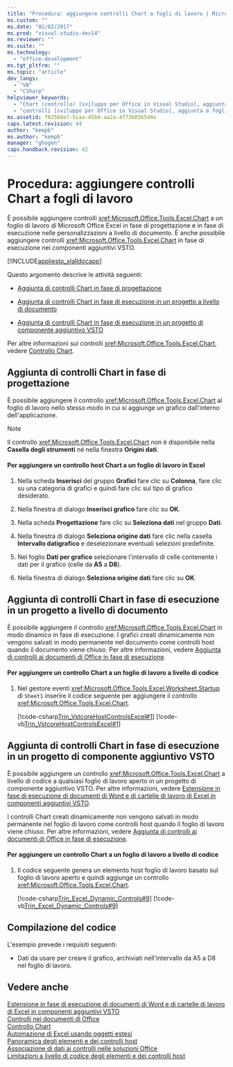 ```yaml
---
title: "Procedura: aggiungere controlli Chart a fogli di lavoro | Microsoft Docs"
ms.custom: ""
ms.date: "02/02/2017"
ms.prod: "visual-studio-dev14"
ms.reviewer: ""
ms.suite: ""
ms.technology: 
  - "office-development"
ms.tgt_pltfrm: ""
ms.topic: "article"
dev_langs: 
  - "VB"
  - "CSharp"
helpviewer_keywords: 
  - "Chart (controllo) [sviluppo per Office in Visual Studio], aggiunta a fogli di lavoro"
  - "controlli [sviluppo per Office in Visual Studio], aggiunta a fogli di lavoro"
ms.assetid: f02568e7-5caa-45b4-aa2a-4f73b0565d4e
caps.latest.revision: 44
author: "kempb"
ms.author: "kempb"
manager: "ghogen"
caps.handback.revision: 42
---
```

# Procedura: aggiungere controlli Chart a fogli di lavoro
  È possibile aggiungere controlli <xref:Microsoft.Office.Tools.Excel.Chart> a un foglio di lavoro di Microsoft Office Excel in fase di progettazione e in fase di esecuzione nelle personalizzazioni a livello di documento.  È anche possibile aggiungere controlli <xref:Microsoft.Office.Tools.Excel.Chart> in fase di esecuzione nei componenti aggiuntivi VSTO.  
  
 [!INCLUDE[appliesto_xlalldocapp](../vsto/includes/appliesto-xlalldocapp-md.md)]  
  
 Questo argomento descrive le attività seguenti:  
  
-   [Aggiunta di controlli Chart in fase di progettazione](#designtime)  
  
-   [Aggiunta di controlli Chart in fase di esecuzione in un progetto a livello di documento](#runtimedoclevel)  
  
-   [Aggiunta di controlli Chart in fase di esecuzione in un progetto di componente aggiuntivo VSTO](#runtimeaddin)  
  
 Per altre informazioni sui controlli <xref:Microsoft.Office.Tools.Excel.Chart>, vedere [Controllo Chart](../vsto/chart-control.md).  
  
##  <a name="designtime"></a> Aggiunta di controlli Chart in fase di progettazione  
 È possibile aggiungere il controllo <xref:Microsoft.Office.Tools.Excel.Chart> al foglio di lavoro nello stesso modo in cui si aggiunge un grafico dall'interno dell'applicazione.  
  
> [!NOTE]  
>  Il controllo <xref:Microsoft.Office.Tools.Excel.Chart> non è disponibile nella **Casella degli strumenti** né nella finestra **Origini dati**.  
  
#### Per aggiungere un controllo host Chart a un foglio di lavoro in Excel  
  
1.  Nella scheda **Inserisci** del gruppo **Grafici** fare clic su **Colonna**, fare clic su una categoria di grafici e quindi fare clic sul tipo di grafico desiderato.  
  
2.  Nella finestra di dialogo **Inserisci grafico** fare clic su **OK**.  
  
3.  Nella scheda **Progettazione** fare clic su **Seleziona dati** nel gruppo **Dati**.  
  
4.  Nella finestra di dialogo **Seleziona origine dati** fare clic nella casella **Intervallo datigrafico** e deselezionare eventuali selezioni predefinite.  
  
5.  Nel foglio **Dati per grafico** selezionare l'intervallo di celle contenente i dati per il grafico \(celle da **A5** a **D8**\).  
  
6.  Nella finestra di dialogo **Seleziona origine dati** fare clic su **OK**.  
  
##  <a name="runtimedoclevel"></a> Aggiunta di controlli Chart in fase di esecuzione in un progetto a livello di documento  
 È possibile aggiungere il controllo <xref:Microsoft.Office.Tools.Excel.Chart> in modo dinamico in fase di esecuzione.  I grafici creati dinamicamente non vengono salvati in modo permanente nel documento come controlli host quando il documento viene chiuso.  Per altre informazioni, vedere [Aggiunta di controlli ai documenti di Office in fase di esecuzione](../vsto/adding-controls-to-office-documents-at-run-time.md).  
  
#### Per aggiungere un controllo Chart a un foglio di lavoro a livello di codice  
  
1.  Nel gestore eventi <xref:Microsoft.Office.Tools.Excel.Worksheet.Startup> di `Sheet1` inserire il codice seguente per aggiungere il controllo <xref:Microsoft.Office.Tools.Excel.Chart>.  
  
     [!code-csharp[Trin_VstcoreHostControlsExcel#1](../snippets/csharp/VS_Snippets_OfficeSP/Trin_VstcoreHostControlsExcel/CS/Sheet1.cs#1)]
     [!code-vb[Trin_VstcoreHostControlsExcel#1](../snippets/visualbasic/VS_Snippets_OfficeSP/Trin_VstcoreHostControlsExcel/VB/Sheet1.vb#1)]  
  
##  <a name="runtimeaddin"></a> Aggiunta di controlli Chart in fase di esecuzione in un progetto di componente aggiuntivo VSTO  
 È possibile aggiungere un controllo <xref:Microsoft.Office.Tools.Excel.Chart> a livello di codice a qualsiasi foglio di lavoro aperto in un progetto di componente aggiuntivo VSTO.  Per altre informazioni, vedere [Estensione in fase di esecuzione di documenti di Word e di cartelle di lavoro di Excel in componenti aggiuntivi VSTO](../vsto/extending-word-documents-and-excel-workbooks-in-vsto-add-ins-at-run-time.md).  
  
 I controlli Chart creati dinamicamente non vengono salvati in modo permanente nel foglio di lavoro come controlli host quando il foglio di lavoro viene chiuso.  Per altre informazioni, vedere [Aggiunta di controlli ai documenti di Office in fase di esecuzione](../vsto/adding-controls-to-office-documents-at-run-time.md).  
  
#### Per aggiungere un controllo Chart a un foglio di lavoro a livello di codice  
  
1.  Il codice seguente genera un elemento host foglio di lavoro basato sul foglio di lavoro aperto e quindi aggiunge un controllo <xref:Microsoft.Office.Tools.Excel.Chart>.  
  
     [!code-csharp[Trin_Excel_Dynamic_Controls#9](../snippets/csharp/VS_Snippets_OfficeSP/Trin_Excel_Dynamic_Controls/CS/ThisAddIn.cs#9)]
     [!code-vb[Trin_Excel_Dynamic_Controls#9](../snippets/visualbasic/VS_Snippets_OfficeSP/Trin_Excel_Dynamic_Controls/VB/ThisAddIn.vb#9)]  
  
## Compilazione del codice  
 L'esempio prevede i requisiti seguenti:  
  
-   Dati da usare per creare il grafico, archiviati nell'intervallo da A5 a D8 nel foglio di lavoro.  
  
## Vedere anche  
 [Estensione in fase di esecuzione di documenti di Word e di cartelle di lavoro di Excel in componenti aggiuntivi VSTO](../vsto/extending-word-documents-and-excel-workbooks-in-vsto-add-ins-at-run-time.md)   
 [Controlli nei documenti di Office](../vsto/controls-on-office-documents.md)   
 [Controllo Chart](../vsto/chart-control.md)   
 [Automazione di Excel usando oggetti estesi](../vsto/automating-excel-by-using-extended-objects.md)   
 [Panoramica degli elementi e dei controlli host](../vsto/host-items-and-host-controls-overview.md)   
 [Associazione di dati ai controlli nelle soluzioni Office](../vsto/binding-data-to-controls-in-office-solutions.md)   
 [Limitazioni a livello di codice degli elementi e dei controlli host](../vsto/programmatic-limitations-of-host-items-and-host-controls.md)  
  
  